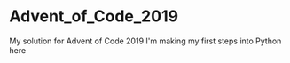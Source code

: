 # Advent_of_Code_2019
My solution for Advent of Code 2019
I'm making my first steps into Python here
